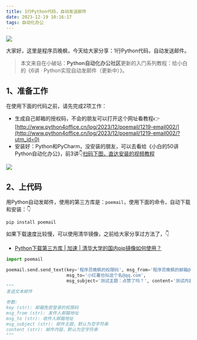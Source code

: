 ```yaml
---
title: 1行Python代码，自动发送邮件
date: 2023-12-19 10:16:17
tags: 自动化办公
---
```


![](https://course-1300615378.cos.ap-guangzhou.myqcloud.com/poemail/poemail-course.jpg)

大家好，这里是程序员晚枫，今天给大家分享：1行Python代码，自动发送邮件。

> 本文来自在小破站：**Python自动化办公社区**更新的入门系列教程：给小白的《6讲 · Python实现自动发邮件（更新中）》。

## 1、准备工作

在使用下面的代码之前，请先完成2项工作：
- 生成自己邮箱的授权码，不会的朋友可以打开这个网址看教程👉[http://www.python4office.cn/log/2023/12/poemail/1219-email002/](http://www.python4office.cn/log/2023/12/poemail/1219-email002/?utm_id=0)
- 安装好：Python和PyCharm，没安装的朋友，可以去看给《小白的50讲Python自动化办公》，前3讲👇[扫码下图，直达安装的视频教程](https://www.python-office.com/course/50-python-office.html)

![](https://website-python-1300615378.cos.ap-nanjing.myqcloud.com/%E5%BC%95%E5%AF%BC%E8%B6%85%E9%93%BE%E6%8E%A5%2Fauto-work.jpg)

## 2、上代码

用Python自动发邮件，使用的第三方库是：``poemail``，使用下面的命令，自动下载和安装：👇

```shell
pip install poemail
```

如果下载速度比较慢，可以使用清华镜像，之前给大家分享过方法了，👇

- [Python下载第三方库 | 加速 | 清华大学的国内pip镜像如何使用？](https://www.bilibili.com/video/BV1SM411y7vw/)

```python
import poemail

poemail.send.send_text(key='程序员晚枫的权限码', msg_from='程序员晚枫的邮箱@qq.com',
                       msg_to='小红薯也叫这个名@qq.com',
                       msg_subject='测试主题：点赞了吗？', content='测试内容：关注我哟！')
"""
发送文本邮件

参数:
key (str): 邮箱免密登录的权限码
msg_from (str): 发件人邮箱地址
msg_to (str): 收件人邮箱地址
msg_subject (str): 邮件主题，默认为空字符串
content (str): 邮件内容，默认为空字符串
"""
```


